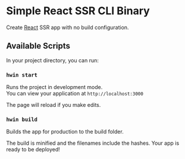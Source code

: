 # Simple React SSR CLI Binary

Create [React](https://github.com/facebook/react) SSR app with no build configuration.

## Available Scripts

In your project directory, you can run:

### `hwin start`

Runs the project in development mode.  
You can view your application at `http://localhost:3000`

The page will reload if you make edits.

### `hwin build`

Builds the app for production to the build folder.

The build is minified and the filenames include the hashes.
Your app is ready to be deployed!
